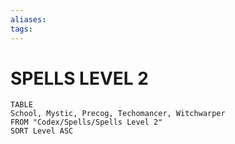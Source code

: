 ```yaml
---
aliases: 
tags: 
---
```

# SPELLS LEVEL 2
``` dataview
TABLE
School, Mystic, Precog, Techomancer, Witchwarper
FROM "Codex/Spells/Spells Level 2"
SORT Level ASC
```
